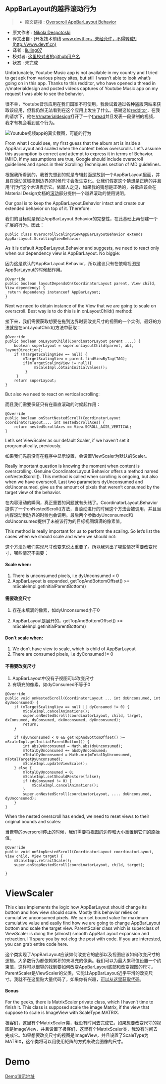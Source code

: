 AppBarLayout的越界滚动行为
---

> * 原文链接 : [Overscroll AppBarLayout Behavior](https://medium.com/@nullthemall/overscroll-appbarlayout-behavior-e58f1ee2807#.gtmxsk7sw)
* 原文作者 : [Nikola Despotoski](https://medium.com/@nullthemall)
* 译文出自 : [开发技术前线 www.devtf.cn。未经允许，不得转载!](http://www.devtf.cn)
* 译者 : [liuling07](https://github.com/liuling07) 
* 校对者: [这里校对者的github用户名](github链接)
* 状态 :  未完成 

Unfortunately, Youtube Music app is not available in my country and I tried to get apk from various piracy sites, but still I wasn’t able to look what’s going on in this app. Thanks to this redditor, who have opened a thread in /r/materialdesign and posted videos captures of Youtube Music app on my request I was able to see the behavior.

很不幸，Youtube音乐应用在我们国家不可使用，我尝试着通过各种盗版网站来获取该应用，但我仍然无法看到在这个应用上发生了什么。感谢这位[redditor](https://www.reddit.com/user/IanSan5653)，在我的请求下，他在[/r/materialdesign](https://www.reddit.com/r/materialdesign)打开了一个[thread](https://www.reddit.com/r/MaterialDesign/comments/3slct5/youtube_music_has_tons_of_animations_and/)并且发表一段录制的视频，我才有机会看到这个行为。

![Youtube视频app的真实截图，可能的行为](https://cdn-images-1.medium.com/max/1200/1*lEMS5RiBLGk3Q72FhXBwxA.gif)

From what I could see, my first guess that the album art is inside a AppBarLayout and scaled when the content below overscrolls. Let’s assume this assumption is correct and attempt to express it in terms of Behavior. IMHO, if my assumptions are true, Google should include overscroll guidelines and specs in their Scrolling Techniques section of MD guidelines.

根据我所看到的，我首先想到的就是专辑封面是放到一个AppBarLayout里面，并且在滚动区域拖到边界的时候尺寸会发生变化。让我们假定这个猜想是正确的并且用“行为”这个术语表示它。依鄙人之见，如果我的猜想是正确的，谷歌应该会在Material Design文档的[滚动](https://www.google.com/design/spec/patterns/scrolling-techniques.html)部分提供一个越界滚动的使用说明。

Our goal is to keep the AppBarLayout.Behavior intact and create our extended behavior on top of it. Therefore:

我们的目标就是保证AppBarLayout.Behavior的完整性，在此基础上再创建一个扩展的行为。因此：

```
public class OverscrollScalingViewAppBarLayoutBehavior extends AppBarLayout.ScrollingViewBehavior
```

As it is default AppBarLayout.Behavior and suggests, we need to react only when our dependency view is AppBarLayout. No biggie:

因为这是默认的AppBarLayout.Behavior，所以建议只有在依赖视图是AppBarLayout的时候起作用。

```
@Override
public boolean layoutDependsOn(CoordinatorLayout parent, View child, View dependency) {
 return dependency instanceof AppBarLayout;
}
```

Next we need to obtain instance of the View that we are going to scale on overscroll. Best way is to do this is in onLayoutChild() method:

接下来，我们需要获取想要在拖到边界时要改变尺寸的视图的一个实例。最好的方法就是在onLayoutChild()方法中获取：


```
@Override
public boolean onLayoutChild(CoordinatorLayout parent ....) {
    boolean superLayout = super.onLayoutChild(parent, abl, layoutDirection);
    if (mTargetScalingView == null) {
        mTargetScalingView = parent.findViewByTag(TAG);
        if(mTargetScalingView != null){
             mScaleImpl.obtainInitialValues();
         }
     }
    return superLayout;
}
```

But also we need to react on vertical scrolling:  

而且我们需要保证只有在垂直滚动的时候起作用：

```
@Override
public boolean onStartNestedScroll(CoordinatorLayout coordinatorLayout,... int nestedScrollAxes) {
    return nestedScrollAxes == View.SCROLL_AXIS_VERTICAL;
}
```

Let’s set ViewScaler as our default Scaler, if we haven’t set it programatically, previously.

如果我们先前没有在程序中显示设置，会设置ViewScaler为默认的Scaler。

Really important question is knowing the moment when content is overscrolling. Genuine CoordinatorLayout.Behavior offers a method named onNestedScroll(). This method is called when scrolling is ongoing, but also when we have overscroll. Last two parameters dyUnconsumed and dxUnconsumed, give us the amount of pixels that weren’t consumed by the target view of the behavior.

在内容滚动的瞬间，真正重要的问题就有头绪了。CoordinatorLayout.Behavior提供了一个onNestedScroll()方法，当滚动进行的时候这个方法会被调用，并且当内容滚动到边界的时候也会调用。最后两个参数dyUnconsumed和dxUnconsumed提供了未被该行为的目标视图填满的像素值。

This method is really important for us to perform the scaling. So let’s list the cases when we should scale and when we should not:  

这个方法对我们实现尺寸改变来说太重要了。所以我列出了哪些情况需要改变尺寸，哪些情况不需要：

#### Scale when:
1. There is unconsumed pixels, i.e dyUnconsumed < 0
2. AppBarLayout is expanded, getTopAndBottomOffset() >= mScaleImpl.getInitialParentBottom()

#### 需要改变尺寸
1. 存在未填满的像素，如dyUnconsumed小于0  

2. AppBarLayout是展开的，getTopAndBottomOffset() >= mScaleImpl.getInitialParentBottom()

#### Don’t scale when:
1. We don’t have view to scale, which is child of AppBarLayout
2. There are consumed pixels, i.e dyConsumed != 0

#### 不需要改变尺寸
1. AppBarLayout中没有子视图可以改变尺寸
2. 有填充的像素，如dyConsumed不等于0

```
@Override
public void onNestedScroll(CoordinatorLayout ... int dxUnconsumed, int dyUnconsumed) {
    if (mTargetScalingView == null || dyConsumed != 0) {
        mScaleImpl.cancelAnimations();
        super.onNestedScroll(coordinatorLayout, child, target, dxConsumed, dyConsumed, dxUnconsumed, dyUnconsumed);
        return;
    }

    if (dyUnconsumed < 0 && getTopAndBottomOffset() >= mScaleImpl.getInitialParentBottom()) {
        int absDyUnconsumed = Math.abs(dyUnconsumed);
        mTotalDyUnconsumed += absDyUnconsumed;
        mTotalDyUnconsumed = Math.min(mTotalDyUnconsumed, mTotalTargetDyUnconsumed);
        mScaleImpl.updateViewScale();
    } else {
        mTotalDyUnconsumed = 0;
        mScaleImpl.setShouldRestore(false);
        if (dyConsumed != 0) {
            mScaleImpl.cancelAnimations();
        }
        super.onNestedScroll(coordinatorLayout, .... dxUnconsumed, dyUnconsumed);
    }
}
```

When the nested overscroll has ended, we need to reset views to their original bounds and scales:  

当嵌套的overscroll停止的时候，我们需要将视图的边界和大小重置到它们的原始值。

```
@Override
public void onStopNestedScroll(CoordinatorLayout coordinatorLayout, View child, View target) {
    mScaleImpl.retractScale();
    super.onStopNestedScroll(coordinatorLayout, child, target);

}
```

# ViewScaler
This class implements the logic how AppBarLayout should change its bottom and how view should scale. Mostly this behavior relies on cumulative unconsumed pixels. We can set bound value for maximum cumulative value and easily find how we are going to change AppBarLayout bottom and scale the target view. ParentScaler class which is superclass of ViewScaler is doing the (almost) smooth AppBarLayout expansion and retraction. I’ll spare you by not clog the post with code. If you are interested, you can grab entire code here.

这个类实现了AppBarLayout应该如何改变它的底部以及视图应该如何改变尺寸的逻辑。大多数行为都依赖累积的未填充的像素。我们可以为最大累积值设置一个约束值，这样可以很容的找到要如何改变AppBarLayout底部和改变视图的尺寸。ParentScaler是ViewScaler的父类，它能让AppBarLayout近乎平滑的改变尺寸。我就不在这里贴大量代码了，如果你有兴趣，[可以从这里获取代码](https://gist.github.com/NikolaDespotoski/7d6a019e5aafe60ebade)。



#### Bonus
For the geeks, there is MatrixScaler private class, which I haven’t time to finish it. This class is supposed scale the image Matrix, if the view that suppose to scale is ImageView with ScaleType.MATRIX.  

极客们，这里有个MatrixScaler类，我没有时间去完成它。如果想要改变尺寸的视图是ImageView，并且设置了极客们，这里有个MatrixScaler类，我没有时间去完成它。如果想要改变尺寸的视图是ImageView，并且设置了ScaleType为MATRIX，这个类将可以用使用矩阵的方式来改变图像的尺寸。  

# Demo
[Demo演示地址](https://youtu.be/2udXoC8AXSM)

